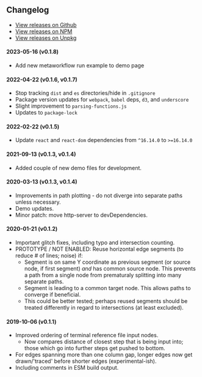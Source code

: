 ## Changelog

- [View releases on Github](https://github.com/4dn-dcic/react-workflow-viz/releases)
- [View releases on NPM](https://www.npmjs.com/package/@hms-dbmi-bgm/react-workflow-viz?activeTab=versions)
- [View releases on Unpkg](https://unpkg.com/browse/@hms-dbmi-bgm/react-workflow-viz/)

#### 2023-05-16 (v0.1.8)
- Add new metaworkflow run example to demo page

#### 2022-04-22 (v0.1.6, v0.1.7)
- Stop tracking `dist` and `es` directories/hide in `.gitignore`
- Package version updates for `webpack`, `babel` deps, `d3`, and `underscore`
- Slight improvement to `parsing-functions.js`
- Updates to `package-lock`

#### 2022-02-22 (v0.1.5)
- Update `react` and `react-dom` dependencies from `^16.14.0` to `>=16.14.0`

#### 2021-09-13 (v0.1.3, v0.1.4)
- Added couple of new demo files for development.

#### 2020-03-13 (v0.1.3, v0.1.4)
- Improvements in path plotting - do not diverge into separate paths unless necessary.
- Demo updates.
- Minor patch: move http-server to devDependencies.

#### 2020-01-21 (v0.1.2)
- Important glitch fixes, including typo and intersection counting.
- PROTOTYPE / NOT ENABLED: Reuse horizontal edge segments (to reduce # of lines; noise) if:
  - Segment is on same Y coordinate as previous segment (or source node, if first segment) _and_ has common source node. This prevents a path from a single node from prematuraly splitting into many separate paths.
  - Segment is leading to a common target node. This allows paths to converge if beneficial.
  - This could be better tested; perhaps reused segments should be treated differently in regard to intersections (at least excluded).

#### 2019-10-06 (v0.1.1)
- Improved ordering of terminal reference file input nodes.
  - Now compares distance of closest step that is being input into; those which go into further steps get pushed to bottom.
- For edges spanning more than one column gap, longer edges now get drawn/'traced' before shorter edges (experimental-ish).
- Including comments in ESM build output.